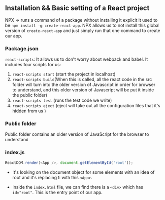 ## Installation && Basic setting of a React project

NPX => runs a command of a package without installing it explicit 
It used to be `npm install -g create-react-app`. 
NPX allows us to not install this global version of `create-react-app` and just simply run that one command to create our app. 


### Package.json

`react-scripts`: It allows us to don't worry about webpack and babel. It includes four scripts for us: 
1. `react-scripts start` (start the project in localhost)
2.  `react-scripts build`(When this is called, all the react code in the src folder will turn into the older version of Javascript in order for browser to understand, and this older version of Javascript will be put it inside the public folder)
3.  `react-scripts test` (runs the test code we write)
4.  `react-scripts eject` (eject will take out all the configuration files that it's hidden from us )

### Public folder

Public folder contains an older version of JavaScript for the browser to understand 

### index.js

```Javascript
ReactDOM.render(<App />, document.getElementById('root'));
```
* It's looking on the document object for some elements with an idea of root and it's replacing ti with this `<App>`.

* Inside the `index.html` file, we can find there is a `<div>` which has `id="root"`. This is the entry point of our app.